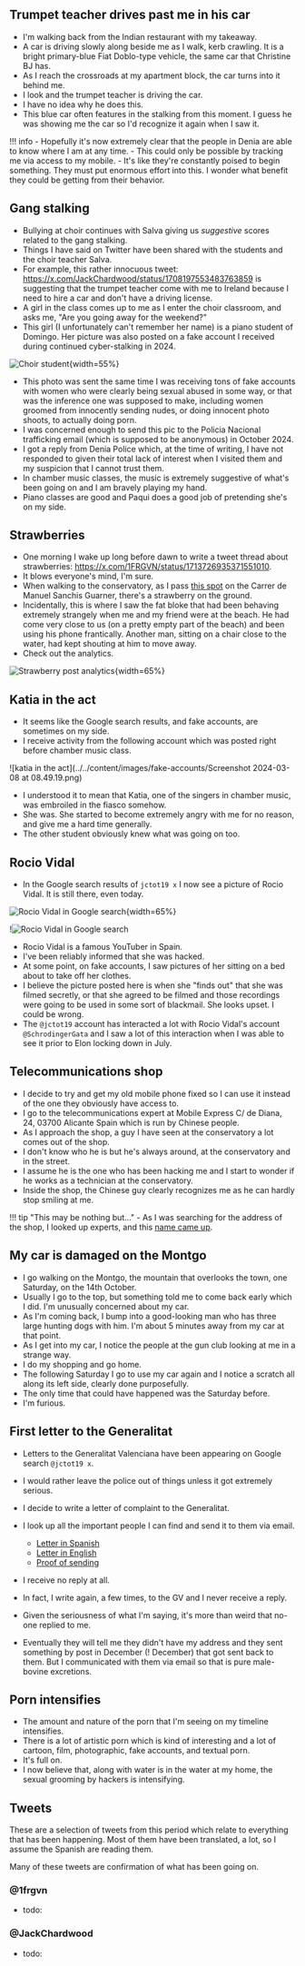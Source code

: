 ## Trumpet teacher drives past me in his car

- I'm walking back from the Indian restaurant with my takeaway.
- A car is driving slowly along beside me as I walk, kerb crawling. It is a bright primary-blue Fiat Doblo-type vehicle, the same car that Christine BJ has.
- As I reach the crossroads at my apartment block, the car turns into it behind me. 
- I look and the trumpet teacher is driving the car.
- I have no idea why he does this.
- This blue car often features in the stalking from this moment. I guess he was showing me the car so I'd recognize it again when I saw it.

!!! info
    - Hopefully it's now extremely clear that the people in Denia are able to know where I am at any time.
    - This could only be possible by tracking me via access to my mobile.
    - It's like they're constantly poised to begin something. They must put enormous effort into this. I wonder what benefit they could be getting from their behavior.

## Gang stalking

- Bullying at choir continues with Salva giving us *suggestive* scores related to the gang stalking.
- Things I have said on Twitter have been shared with the students and the choir teacher Salva. 
- For example, this rather innocuous tweet: https://x.com/JackChardwood/status/1708197553483763859 is suggesting that the trumpet teacher come with me to Ireland because I need to hire a car and don't have a driving license.
- A girl in the class comes up to me as I enter the choir classroom, and asks me, "Are you going away for the weekend?"
- This girl (I unfortunately can't remember her name) is a piano student of Domingo. Her picture was also posted on a fake account I received during continued cyber-stalking in 2024.

![Choir student](../../content/images/fake-accounts/choir-student.png){width=55%}

- This photo was sent the same time I was receiving tons of fake accounts with women who were clearly being sexual abused in some way, or that was the inference one was supposed to make, including women groomed from innocently sending nudes, or doing innocent photo shoots, to actually doing porn.
- I was concerned enough to send this pic to the Policia Nacional trafficking email (which is supposed to be anonymous) in October 2024.
- I got a reply from Denia Police which, at the time of writing, I have not responded to given their total lack of interest when I visited them and my suspicion that I cannot trust them.
- In chamber music classes, the music is extremely suggestive of what's been going on and I am bravely playing my hand.
- Piano classes are good and Paqui does a good job of pretending she's on my side.

## Strawberries

- One morning I wake up long before dawn to write a tweet thread about strawberries: https://x.com/1FRGVN/status/1713726935371551010.
- It blows everyone's mind, I'm sure.
- When walking to the conservatory, as I pass [this spot](https://www.google.com/maps/@38.8442052,0.1081194,3a,75y,36.63h,77.57t/data=!3m7!1e1!3m5!1sB4ssIdTdFG6H4f6v4cNyeg!2e0!6shttps:%2F%2Fstreetviewpixels-pa.googleapis.com%2Fv1%2Fthumbnail%3Fcb_client%3Dmaps_sv.tactile%26w%3D900%26h%3D600%26pitch%3D12.43052595660501%26panoid%3DB4ssIdTdFG6H4f6v4cNyeg%26yaw%3D36.626678552174724!7i16384!8i8192?entry=ttu&g_ep=EgoyMDI0MTExMy4xIKXMDSoASAFQAw%3D%3D) on the Carrer de Manuel Sanchis Guarner, there's a strawberry on the ground.
- Incidentally, this is where I saw the fat bloke that had been behaving extremely strangely when me and my friend were at the beach. He had come very close to us (on a pretty empty part of the beach) and been using his phone frantically. Another man, sitting on a chair close to the water, had kept shouting at him to move away.
- Check out the analytics.

![Strawberry post analytics](../../content/tweets/strawberry-post-analytics.png){width=65%}

## Katia in the act

- It seems like the Google search results, and fake accounts, are sometimes on my side.
- I receive activity from the following account which was posted right before chamber music class. 

![katia in the act](../../content/images/fake-accounts/Screenshot 2024-03-08 at 08.49.19.png)

- I understood it to mean that Katia, one of the singers in chamber music, was embroiled in the fiasco somehow.
- She was. She started to become extremely angry with me for no reason, and give me a hard time generally.
- The other student obviously knew what was going on too.

## Rocio Vidal

- In the Google search results of `jctot19 x` I now see a picture of Rocio Vidal. It is still there, even today.

![Rocio Vidal in Google search](../../content/images/Rocio-Vidal-on-Google-search.png){width=65%}

!![Rocio Vidal in Google search](../../content/images/google-searches/rocio-vidal.png)

- Rocio Vidal is a famous YouTuber in Spain.
- I've been reliably informed that she was hacked.
- At some point, on fake accounts, I saw pictures of her sitting on a bed about to take off her clothes.
- I believe the picture posted here is when she "finds out" that she was filmed secretly, or that she agreed to be filmed and those recordings were going to be used in some sort of blackmail. She looks upset. I could be wrong.
- The `@jctot19` account has interacted a lot with Rocio Vidal's account `@SchrodingerGata` and I saw a lot of this interaction when I was able to see it prior to Elon locking down in July. 

## Telecommunications shop

- I decide to try and get my old mobile phone fixed so I can use it instead of the one they obviously have access to.
- I go to the telecommunications expert at Mobile Express C/ de Diana, 24, 03700 Alicante Spain which is run by Chinese people.
- As I approach the shop, a guy I have seen at the conservatory a lot comes out of the shop.
- I don't know who he is but he's always around, at the conservatory and in the street. 
- I assume he is the one who has been hacking me and I start to wonder if he works as a technician at the conservatory.
- Inside the shop, the Chinese guy clearly recognizes me as he can hardly stop smiling at me.

!!! tip "This may be nothing but..."
    - As I was searching for the address of the shop, I looked up experts, and this [name came up](https://www.einforma.com/informacion-empresa/lopez-moreno-juan-david).

## My car is damaged on the Montgo

- I go walking on the Montgo, the mountain that overlooks the town, one Saturday, on the 14th October.
- Usually I go to the top, but something told me to come back early which I did. I'm unusually concerned about my car.
- As I'm coming back, I bump into a good-looking man who has three large hunting dogs with him. I'm about 5 minutes away from my car at that point.
- As I get into my car, I notice the people at the gun club looking at me in a strange way.
- I do my shopping and go home.
- The following Saturday I go to use my car again and I notice a scratch all along its left side, clearly done purposefully.
- The only time that could have happened was the Saturday before.
- I'm furious.

## First letter to the Generalitat

- Letters to the Generalitat Valenciana have been appearing on Google search `@jctot19 x`.
- I would rather leave the police out of things unless it got extremely serious.
- I decide to write a letter of complaint to the Generalitat.
- I look up all the important people I can find and send it to them via email. 

    - [Letter in Spanish](../../content/documents/letters/3.%20Letter%20to%20Generalitat%20of%2022%20October%2023%20-%20ES.pdf)
    - [Letter in English](../../content/documents/letters/3.%20Letter%20to%20Generalitat%20of%2022%20October%2023%20-%20EN.pdf)
    - [Proof of sending](../../content/documents/letters/3.%20Proof%20of%20first%20emailed%20letter%20to%20Generalitat%20Octo%2023.png)

- I receive no reply at all. 
- In fact, I write again, a few times, to the GV and I never receive a reply.
- Given the seriousness of what I'm saying, it's more than weird that no-one replied to me.
- Eventually they will tell me they didn't have my address and they sent something by post in December (! December) that got sent back to them. But I communicated with them via email so that is pure male-bovine excretions.

## Porn intensifies

- The amount and nature of the porn that I'm seeing on my timeline intensifies. 
- There is a lot of artistic porn which is kind of interesting and a lot of cartoon, film, photographic, fake accounts, and textual porn.
- It's full on.
- I now believe that, along with water is in the water at my home, the sexual grooming by hackers is intensifying.

## Tweets

These are a selection of tweets from this period which relate to everything that has been happening. Most of them have been translated, a lot, so I assume the Spanish are reading them.

Many of these tweets are confirmation of what has been going on.

### @1frgvn

- todo:

### @JackChardwood

- todo:
